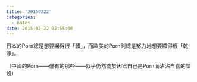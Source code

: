 ```yaml
---
title: '20150222'
categories:
  - notes
date: 2015-02-22 02:55:00
---
```


日本的Porn總是想要顯得很「髒」，而歐美的Porn則總是努力地想要顯得很「乾淨」。

（中國的Porn——僅有的那些——似乎仍然處於因爲自己是Porn而沾沾自喜的階段）
